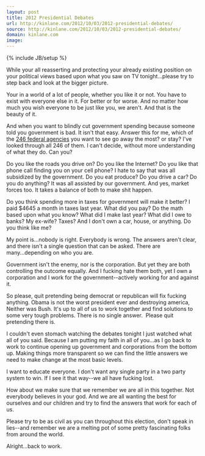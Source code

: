 ```yaml
---
layout: post
title: 2012 Presidential Debates
url: http://kinlane.com/2012/10/03/2012-presidential-debates/
source: http://kinlane.com/2012/10/03/2012-presidential-debates/
domain: kinlane.com
image: 
---
```

{% include JB/setup %}<p><!DOCTYPE html PUBLIC "-//W3C//DTD XHTML 1.0 Strict//EN"
    "http://www.w3.org/TR/xhtml1/DTD/xhtml1-strict.dtd">
<html xmlns="http://www.w3.org/1999/xhtml">
  <head>
    <title></title>
  </head>
  <body>
    <p>
      While your all reasserting and protecting your already existing position on your political views based upon what you saw on TV tonight…please try to step back and look at the bigger picture.
    </p>
    <p>
      Your in a world of a lot of people, whether you like it or not. You have to exist with everyone else in it. For better or for worse. And no matter how much you wish everyone to be just like
      you, we aren't. And that is the beauty of it.
    </p>
    <p>
      And when you want to blindly cut government spending because someone told you government is bad. It isn't that easy. Answer this for me, which of the <a href=
      "http://www.apievangelist.com/federal_government.php">246 federal agencies</a> you want to see go away the most? or stay? I've looked through all 246 of them. I can't decide, without more
      understanding of what they do. Can you?
    </p>
    <p>
      Do you like the roads you drive on? Do you like the Internet? Do you like that phone call finding you on your cell phone? I hate to say that was all subsidized by the government. Do you eat
      produce? Do you drive a car? Do you do anything? It was all assisted by our government. And yes, market forces too. It takes a balance of both to make shit happen.
    </p>
    <p>
      Do you think spending more in taxes for government will make it better? I paid $4645 a month in taxes last year. What did you pay? Do the math based upon what you know? What did I make last
      year? What did I owe to banks? My ex-wife? Taxes? And I don't own a car, house, or anything. Do you think like me?
    </p>
    <p>
      My point is…nobody is right. Everybody is wrong. The answers aren't clear, and there isn't a single question that can be asked. There are many...depending on who you are.
    </p>
    <p>
      Government isn't the enemy, nor is the corporation. But yet they are both controlling the outcome equally. And I fucking hate them both, yet I own a corporation and I work for the
      government--actively working for and against it.
    </p>
    <p>
      So please, quit pretending being democrat or republican will fix fucking anything. Obama is not the worst president ever and destroying america, Neither was Bush. It's up to all of us to work
      together and find solutions to some very tough problems. There is no single answer. &nbsp;Please quit pretending there is.
    </p>
    <p>
      I couldn't even stomach watching the debates tonight I just watched what all of you said. Because I am putting my faith in all of you…as I go back to work to continue opening up government and
      corporations from the bottom up. Making things more transparent so we can find the little answers we need to make change at the most basic levels.
    </p>
    <p>
      I want to educate everyone. I don't want any single party in a two party system to win. If I see it that way--we all have fucking lost.
    </p>
    <p>
      How about we make sure that we remember we are all in this together. Not everybody believes in your god. And we are all wanting the best for ourselves and our children and try to find the
      answers that work for each of us.
    </p>
    <p>
      Please try to be as civil as you can throughout this election, don't speak in lies--and remember we are a melting pot of some pretty fascinating folks from around the world.
    </p>
    <p>
      Alright…back to work.
    </p>
  </body>
</html></p>

